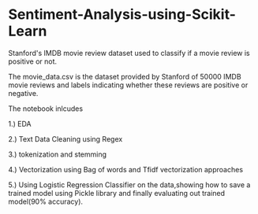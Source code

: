 # Sentiment-Analysis-using-Scikit-Learn
Stanford's IMDB movie review dataset used to classify if a movie review is positive or not. 

The movie_data.csv is the dataset provided by Stanford of 50000 IMDB movie reviews and labels indicating whether these reviews are positive or negative.

The notebook inlcudes

1.) EDA

2.) Text Data Cleaning using Regex

3.) tokenization and stemming

4.) Vectorization using Bag of words and Tfidf vectorization approaches

5.) Using Logistic Regression Classifier on the data,showing how to save a trained model using Pickle library and finally evaluating out trained model(90% accuracy).

